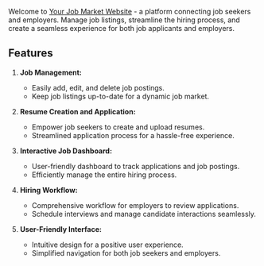 
Welcome to [Your Job Market Website](https://1234bloody-cushion.surge.sh) - a platform connecting job seekers and employers. Manage job listings, streamline the hiring process, and create a seamless experience for both job applicants and employers.

## Features

1. **Job Management:**
   - Easily add, edit, and delete job postings.
   - Keep job listings up-to-date for a dynamic job market.

2. **Resume Creation and Application:**
   - Empower job seekers to create and upload resumes.
   - Streamlined application process for a hassle-free experience.

3. **Interactive Job Dashboard:**
   - User-friendly dashboard to track applications and job postings.
   - Efficiently manage the entire hiring process.

4. **Hiring Workflow:**
   - Comprehensive workflow for employers to review applications.
   - Schedule interviews and manage candidate interactions seamlessly.

5. **User-Friendly Interface:**
   - Intuitive design for a positive user experience.
   - Simplified navigation for both job seekers and employers.
